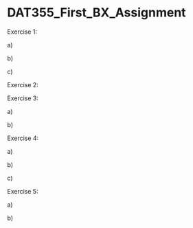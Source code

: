 # DAT355_First_BX_Assignment



Exercise 1:

a) 

b) 

c) 




Exercise 2:





Exercise 3:


a) 

b)




Exercise 4:

a) 

b) 

c) 


Exercise 5:

a)

b)








